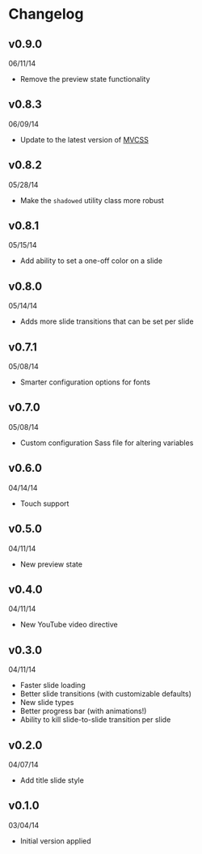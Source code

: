 # Changelog

## v0.9.0
06/11/14

- Remove the preview state functionality

## v0.8.3
06/09/14

- Update to the latest version of [MVCSS](http://mvcss.github.io/)

## v0.8.2
05/28/14

- Make the `shadowed` utility class more robust

## v0.8.1
05/15/14

- Add ability to set a one-off color on a slide

## v0.8.0
05/14/14

- Adds more slide transitions that can be set per slide

## v0.7.1
05/08/14

- Smarter configuration options for fonts

## v0.7.0
05/08/14

- Custom configuration Sass file for altering variables

## v0.6.0
04/14/14

- Touch support

## v0.5.0
04/11/14

- New preview state

## v0.4.0
04/11/14

- New YouTube video directive

## v0.3.0
04/11/14

- Faster slide loading
- Better slide transitions (with customizable defaults)
- New slide types
- Better progress bar (with animations!)
- Ability to kill slide-to-slide transition per slide

## v0.2.0
04/07/14

- Add title slide style

## v0.1.0
03/04/14

- Initial version applied


